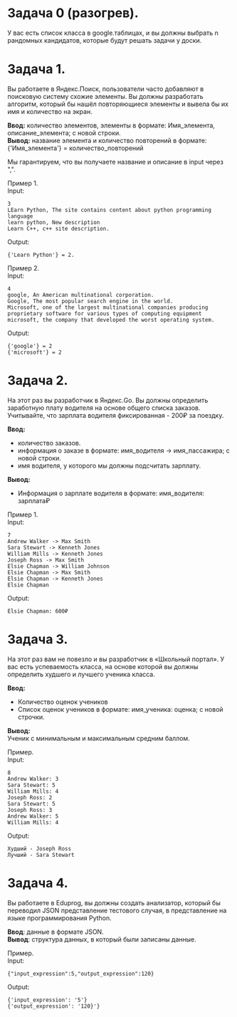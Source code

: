 # Задача 0 (разогрев).

У вас есть список класса в google.таблицах, и вы должны выбрать n рандомных кандидатов, которые будут решать задачи у доски.

# Задача 1.
Вы работаете в Яндекс.Поиск, пользователи часто добавляют в поисковую систему схожие элементы. Вы должны разработать алгоритм, который бы нашёл повторяющиеся элементы и вывела бы их имя и количество на экран. 

**Ввод:** количество элементов, элементы в формате: Имя_элемента, описание_элемента; с новой строки.<br>
**Вывод:** название элемента и количество повторений в формате: {'Имя_элемента'} = количество_повторений

Мы гарантируем, что вы получаете название и описание в input через ",".

Пример 1.<br>
Input:
```
3
LEarn Python, The site contains content about python programming language
learn python, New description
Learn C++, c++ site description.
```
Output: 
```
{'Learn Python'} = 2.
```

Пример 2.<br>
Input:
```
4
google, An American multinational corporation.
Google, The most popular search engine in the world.
Microsoft, one of the largest multinational companies producing proprietary software for various types of computing equipment
microsoft, the company that developed the worst operating system.
```
Output:
```
{'google'} = 2
{'microsoft'} = 2
```

# Задача 2.

На этот раз вы разработчик в Яндекс.Go. Вы должны определить заработную плату водителя на основе общего списка заказов. Учитывайте, что зарплата водителя фиксированная - 200₽ за поездку.

**Ввод:** 
* количество заказов.
* информация о заказе в формате: имя_водителя -> имя_пассажира; с новой строки. 
* имя водителя, у которого мы должны подсчитать зарплату.

**Вывод:**
* Информация о зарплате водителя в формате: имя_водителя: зарплата₽

Пример 1.<br>
Input:
```
7
Andrew Walker -> Max Smith
Sara Stewart -> Kenneth Jones
William Mills -> Kenneth Jones
Joseph Ross -> Max Smith
Elsie Chapman -> William Johnson
Elsie Chapman -> Max Smith
Elsie Chapman -> Kenneth Jones
Elsie Chapman
```
Output:
```
Elsie Chapman: 600₽
```

# Задача 3.

На этот раз вам не повезло и вы разработчик в «Школьный портал». У вас есть успеваемость класса, на основе которой вы должны определить худшего и лучшего ученика класса.

**Ввод:**
* Количество оценок учеников
* Список оценок учеников в формате: имя_ученика: оценка; с новой строчки.

**Вывод:**<br>
Ученик с минимальным и максимальным средним баллом.

Пример.<br>
Input:
```
8
Andrew Walker: 3
Sara Stewart: 5
William Mills: 4
Joseph Ross: 2
Sara Stewart: 5
Joseph Ross: 3
Andrew Walker: 5
William Mills: 4
```
Output:
```
Худший - Joseph Ross
Лучший - Sara Stewart
```

# Задача 4.

Вы работаете в Eduprog, вы должны создать анализатор, который бы переводил JSON представление тестового случая, в представление на языке программирования Python.

**Ввод**: данные в формате JSON.<br>
**Вывод**: структура данных, в который были записаны данные.

Пример.<br>
Input:
```
{"input_expression":5,"output_expression":120}
```
Output:
```
{'input_expression': '5'}
{'output_expression': '120}'}
```
